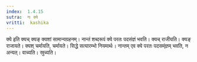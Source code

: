 ```yaml
---
index:  1.4.15
sutra:  नः क्ये
vritti:  kashika 
---
```


क्ये इति क्यच् क्यङ् क्यशां सामान्यग्रहनम्। नान्तं शब्दरूपं क्ये परतः पदसंज्ञं भवति। क्यच् राजीयति। क्यङ् राजायते। क्यश् चर्मायति, चर्मायते। सिद्धे सत्यारम्भो नियमार्थः। नान्तम् एव क्ये परतः पदसम्ंज्ञम् भवति, न अन्यत्। वाच्यति। स्रुच्यति।

